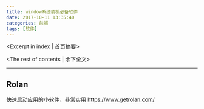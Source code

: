 ```yaml
---
title: window系统装机必备软件
date: 2017-10-11 13:35:40
categories: 前端
tags: [软件]
---
```

<Excerpt in index | 首页摘要> 

<!-- more -->
<The rest of contents | 余下全文>

-----

## Rolan
快速启动应用的小软件，非常实用
https://www.getrolan.com/


## 
